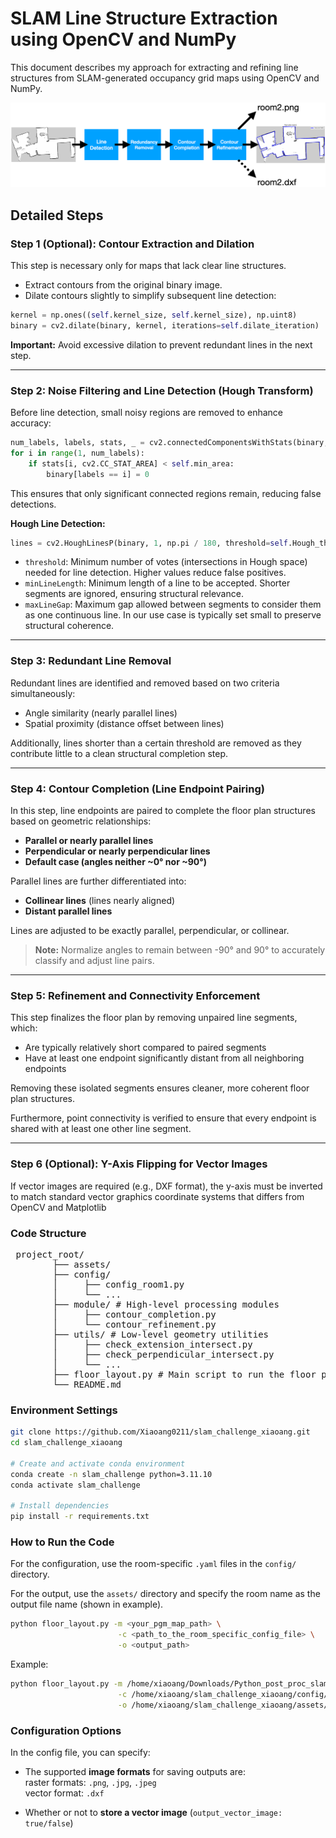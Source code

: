 # SLAM Line Structure Extraction using OpenCV and NumPy

This document describes my approach for extracting and refining line structures from SLAM-generated occupancy grid maps using OpenCV and NumPy.

![Pipeline Overview](assets/slam_challenge.png)

## Detailed Steps

### Step 1 (Optional): Contour Extraction and Dilation

This step is necessary only for maps that lack clear line structures.

- Extract contours from the original binary image.
- Dilate contours slightly to simplify subsequent line detection:

```python
kernel = np.ones((self.kernel_size, self.kernel_size), np.uint8)
binary = cv2.dilate(binary, kernel, iterations=self.dilate_iteration)
```

**Important:** Avoid excessive dilation to prevent redundant lines in the next step.

---

### Step 2: Noise Filtering and Line Detection (Hough Transform)

Before line detection, small noisy regions are removed to enhance accuracy:

```python
num_labels, labels, stats, _ = cv2.connectedComponentsWithStats(binary, connectivity=8) 
for i in range(1, num_labels): 
    if stats[i, cv2.CC_STAT_AREA] < self.min_area: 
        binary[labels == i] = 0
```
This ensures that only significant connected regions remain, reducing false detections.

**Hough Line Detection:**
```python
lines = cv2.HoughLinesP(binary, 1, np.pi / 180, threshold=self.Hough_thresh, minLineLength=self.Hough_minLength, maxLineGap=self.Hough_maxGap)
```

- `threshold`: Minimum number of votes (intersections in Hough space) needed for line detection. Higher values reduce false positives.
- `minLineLength`: Minimum length of a line to be accepted. Shorter segments are ignored, ensuring structural relevance.
- `maxLineGap`: Maximum gap allowed between segments to consider them as one continuous line. In our use case is typically set small to preserve structural coherence.

---

### Step 3: Redundant Line Removal

Redundant lines are identified and removed based on two criteria simultaneously:

- Angle similarity (nearly parallel lines)
- Spatial proximity (distance offset between lines)

Additionally, lines shorter than a certain threshold are removed as they contribute little to a clean structural completion step.

---

### Step 4: Contour Completion (Line Endpoint Pairing)

In this step, line endpoints are paired to complete the floor plan structures based on geometric relationships:

- **Parallel or nearly parallel lines**
- **Perpendicular or nearly perpendicular lines**
- **Default case (angles neither ~0° nor ~90°)**

Parallel lines are further differentiated into:

- **Collinear lines** (lines nearly aligned)
- **Distant parallel lines**

Lines are adjusted to be exactly parallel, perpendicular, or collinear.

> **Note:** Normalize angles to remain between -90° and 90° to accurately classify and adjust line pairs.

---

### Step 5: Refinement and Connectivity Enforcement

This step finalizes the floor plan by removing unpaired line segments, which:

- Are typically relatively short compared to paired segments
- Have at least one endpoint significantly distant from all neighboring endpoints

Removing these isolated segments ensures cleaner, more coherent floor plan structures.

Furthermore, point connectivity is verified to ensure that every endpoint is shared with at least one other line segment.

---

### Step 6 (Optional): Y-Axis Flipping for Vector Images

If vector images are required (e.g., DXF format), the y-axis must be inverted to match standard vector graphics coordinate systems that differs from OpenCV and Matplotlib

### Code Structure

<pre> project_root/ 
        ├── assets/ 
        ├── config/  
        │     ├── config_room1.py  
        │     └── ... 
        ├── module/ # High-level processing modules 
        │     ├── contour_completion.py 
        │     └── contour_refinement.py 
        ├── utils/ # Low-level geometry utilities
        │     ├── check_extension_intersect.py 
        │     ├── check_perpendicular_intersect.py 
        │     └── ... 
        ├── floor_layout.py # Main script to run the floor plan extraction pipeline 
        └── README.md </pre>

### Environment Settings

```bash
git clone https://github.com/Xiaoang0211/slam_challenge_xiaoang.git
cd slam_challenge_xiaoang

# Create and activate conda environment
conda create -n slam_challenge python=3.11.10
conda activate slam_challenge

# Install dependencies
pip install -r requirements.txt
```

### How to Run the Code

For the configuration, use the room-specific `.yaml` files in the `config/` directory.

For the output, use the `assets/` directory and specify the room name as the output file name (shown in example).

```bash
python floor_layout.py -m <your_pgm_map_path> \
                        -c <path_to_the_room_specific_config_file> \
                        -o <output_path>
```

Example:

```bash
python floor_layout.py -m /home/xiaoang/Downloads/Python_post_proc_slam/room2.pgm \
                        -c /home/xiaoang/slam_challenge_xiaoang/config/config_room2.yaml \
                        -o /home/xiaoang/slam_challenge_xiaoang/assets/room2
```

### Configuration Options

In the config file, you can specify:

- The supported **image formats** for saving outputs are:  
    raster formats: `.png`, `.jpg`, `.jpeg`  
    vector format: `.dxf`

- Whether or not to **store a vector image** (`output_vector_image: true/false`)